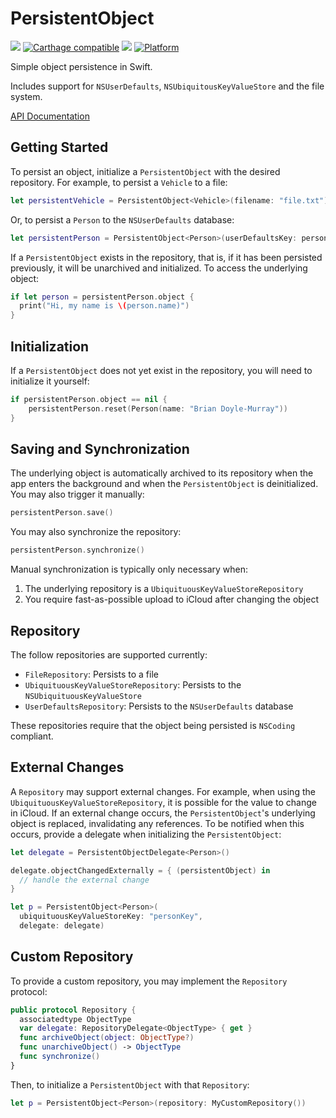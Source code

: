 # PersistentObject

[![](https://travis-ci.org/mattcomi/PersistentObject.svg?branch=master)](https://travis-ci.org/mattcomi/PersistentObject)
[![Carthage compatible](https://img.shields.io/badge/Carthage-compatible-4BC51D.svg?style=flat)](https://github.com/Carthage/Carthage)
[![](https://img.shields.io/cocoapods/v/PersistentObject.svg?style=flat)](https://cocoapods.org/pods/PersistentObject)
[![Platform](https://img.shields.io/cocoapods/p/PersistentObject.svg?style=flat)](http://cocoadocs.org/docsets/PersistentObject)

Simple object persistence in Swift.

Includes support for `NSUserDefaults`, `NSUbiquitousKeyValueStore` and the file system.

[API Documentation](http://cocoadocs.org/docsets/PersistentObject)

## Getting Started

To persist an object, initialize a `PersistentObject` with the desired repository. For example, to persist a `Vehicle` to a file:

```swift
let persistentVehicle = PersistentObject<Vehicle>(filename: "file.txt")
```

Or, to persist a `Person` to the `NSUserDefaults` database:

```swift
let persistentPerson = PersistentObject<Person>(userDefaultsKey: personKey)
```

If a `PersistentObject` exists in the repository, that is, if it has been persisted previously, it will be unarchived and initialized. To access the underlying object:

```swift
if let person = persistentPerson.object {
  print("Hi, my name is \(person.name)")
}
```

## Initialization

If a `PersistentObject` does not yet exist in the repository, you will need to initialize it yourself:

```swift
if persistentPerson.object == nil {
    persistentPerson.reset(Person(name: "Brian Doyle-Murray"))
}
```

## Saving and Synchronization

The underlying object is automatically archived to its repository when the app enters the background and when the `PersistentObject` is deinitialized. You may also trigger it manually:

```swift
persistentPerson.save()
```

You may also synchronize the repository:

```swift
persistentPerson.synchronize()
```

Manual synchronization is typically only necessary when:

1. The underlying repository is a `UbiquituousKeyValueStoreRepository`
2. You require fast-as-possible upload to iCloud after changing the object

## Repository

The follow repositories are supported currently:

- `FileRepository`: Persists to a file
- `UbiquituousKeyValueStoreRepository`: Persists to the `NSUbiquituousKeyValueStore`
- `UserDefaultsRepository`: Persists to the `NSUserDefaults` database

These repositories require that the object being persisted is `NSCoding` compliant.

## External Changes

A `Repository` may support external changes. For example, when using the `UbiquituousKeyValueStoreRepository`, it is possible for the value to change in iCloud. If an external change occurs, the `PersistentObject`'s underlying object is replaced, invalidating any references. To be notified when this occurs, provide a delegate when initializing the `PersistentObject`:

```swift
let delegate = PersistentObjectDelegate<Person>()

delegate.objectChangedExternally = { (persistentObject) in
  // handle the external change
}

let p = PersistentObject<Person>(
  ubiquituousKeyValueStoreKey: "personKey",
  delegate: delegate)
```

## Custom Repository

To provide a custom repository, you may implement the `Repository` protocol:

```swift
public protocol Repository {
  associatedtype ObjectType
  var delegate: RepositoryDelegate<ObjectType> { get }
  func archiveObject(object: ObjectType?)
  func unarchiveObject() -> ObjectType
  func synchronize()
}
```

Then, to initialize a `PersistentObject` with that `Repository`:

```swift
let p = PersistentObject<Person>(repository: MyCustomRepository())
```
